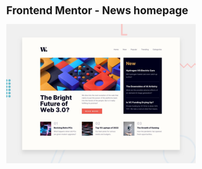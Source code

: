 # Frontend Mentor - News homepage

![Design preview for the news homepage challenge](./design/desktop-preview.jpg)
